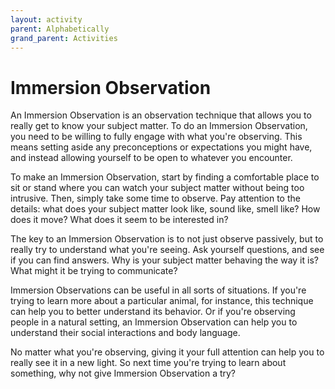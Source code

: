 ```yaml
---
layout: activity
parent: Alphabetically
grand_parent: Activities
---
```


# Immersion Observation
An Immersion Observation is an observation technique that allows you to really get to know your subject matter. To do an Immersion Observation, you need to be willing to fully engage with what you're observing. This means setting aside any preconceptions or expectations you might have, and instead allowing yourself to be open to whatever you encounter.

To make an Immersion Observation, start by finding a comfortable place to sit or stand where you can watch your subject matter without being too intrusive. Then, simply take some time to observe. Pay attention to the details: what does your subject matter look like, sound like, smell like? How does it move? What does it seem to be interested in?

The key to an Immersion Observation is to not just observe passively, but to really try to understand what you're seeing. Ask yourself questions, and see if you can find answers. Why is your subject matter behaving the way it is? What might it be trying to communicate?

Immersion Observations can be useful in all sorts of situations. If you're trying to learn more about a particular animal, for instance, this technique can help you to better understand its behavior. Or if you're observing people in a natural setting, an Immersion Observation can help you to understand their social interactions and body language.

No matter what you're observing, giving it your full attention can help you to really see it in a new light. So next time you're trying to learn about something, why not give Immersion Observation a try?